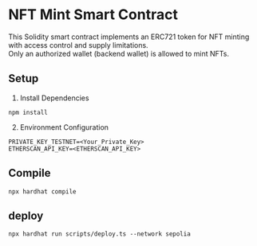 # NFT Mint Smart Contract

This Solidity smart contract implements an ERC721 token for NFT minting with access control and supply limitations.  
Only an authorized wallet (backend wallet) is allowed to mint NFTs.

## Setup

1. Install Dependencies

```ssh
npm install
```

2. Environment Configuration

```ssh
PRIVATE_KEY_TESTNET=<Your_Private_Key>
ETHERSCAN_API_KEY=<ETHERSCAN_API_KEY>
```

## Compile

```ssh
npx hardhat compile
```

## deploy

```ssh
npx hardhat run scripts/deploy.ts --network sepolia
```
